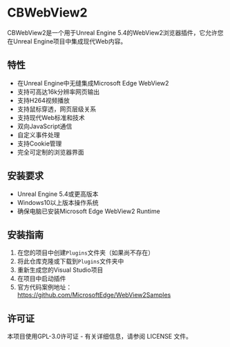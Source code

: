 # CBWebView2

CBWebView2是一个用于Unreal Engine 5.4的WebView2浏览器插件，它允许您在Unreal Engine项目中集成现代Web内容。

## 特性

- 在Unreal Engine中无缝集成Microsoft Edge WebView2
- 支持可高达16k分辨率网页输出
- 支持H264视频播放
- 支持鼠标穿透，网页层级关系
- 支持现代Web标准和技术
- 双向JavaScript通信
- 自定义事件处理
- 支持Cookie管理
- 完全可定制的浏览器界面

## 安装要求

- Unreal Engine 5.4或更高版本
- Windows10以上版本操作系统
- 确保电脑已安装Microsoft Edge WebView2 Runtime

## 安装指南

1. 在您的项目中创建`Plugins`文件夹（如果尚不存在）
2. 将此仓库克隆或下载到`Plugins`文件夹中
3. 重新生成您的Visual Studio项目
4. 在项目中启动插件
5. 官方代码案例地址：https://github.com/MicrosoftEdge/WebView2Samples

## 许可证
本项目使用GPL-3.0许可证 - 有关详细信息，请参阅 LICENSE 文件。


